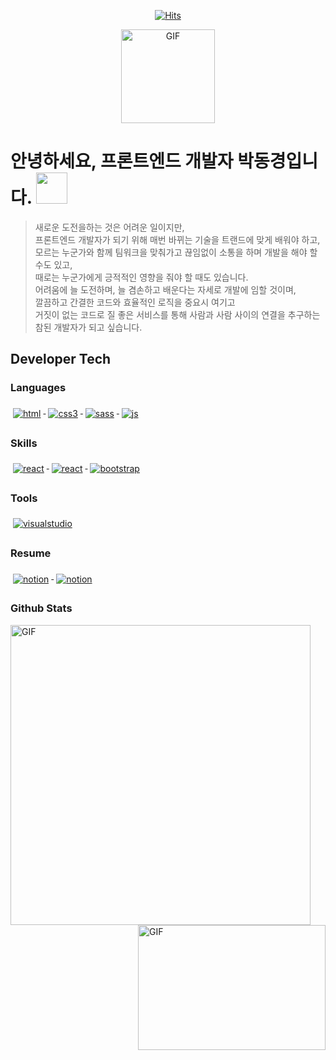   <div align=center>
  
  [![Hits](https://hits.seeyoufarm.com/api/count/incr/badge.svg?url=https%3A%2F%2Fgithub.com%2FDongKyoungPark)](https://hits.seeyoufarm.com)

  <img align="center" alt="GIF" height="150px" src="https://media.giphy.com/media/du3J3cXyzhj75IOgvA/giphy.gif" />
  
  </div>
  
# 안녕하세요, 프론트엔드 개발자 박동경입니다. <img src="https://emojis.slackmojis.com/emojis/images/1531849430/4246/blob-sunglasses.gif?1531849430" width="50"/>

> 새로운 도전을하는 것은 어려운 일이지만, <br>프론트엔드 개발자가 되기 위해 매번 바뀌는 기술을 트랜드에 맞게 배워야 하고, <br>모르는 누군가와 함께 팀워크을 맞춰가고 끊임없이 소통을 하며 개발을 해야 할 수도 있고, <br>때로는 누군가에게 긍적적인 영향을 줘야 할 때도 있습니다. <br>어려움에 늘 도전하며, 늘 겸손하고 배운다는 자세로 개발에 임할 것이며, <br>깔끔하고 간결한 코드와 효율적인 로직을 중요시 여기고 <br>거짓이 없는 코드로 질 좋은 서비스를 통해 사람과 사람 사이의 연결을 추구하는 참된 개발자가 되고 싶습니다.

## Developer Tech

### Languages

<p align="left">
  <a href="#">
    <img src="https://raw.githubusercontent.com/DongKyoungPark/DongKyoungPark/master/svg/dev/languages/html.svg" alt="html" style="vertical-align:top; margin:6px 4px"/>
  </a>

  <a href="#">
    <img src="https://raw.githubusercontent.com/DongKyoungPark/DongKyoungPark/master/svg/dev/languages/css3.svg" alt="css3" style="vertical-align:top; margin:6px 4px"/>
  </a>

  <a href="#">
    <img src="https://raw.githubusercontent.com/DongKyoungPark/DongKyoungPark/master/svg/dev/languages/sass.svg" alt="sass" style="vertical-align:top; margin:6px 4px"/>
  </a>

  <a href="#">
    <img src="https://raw.githubusercontent.com/DongKyoungPark/DongKyoungPark/master/svg/dev/languages/js.svg" alt="js" style="vertical-align:top; margin:6px 4px"/>
  </a>  
</p>

### Skills

<p align="left">
  <a href="#">
    <img src="https://raw.githubusercontent.com/DongKyoungPark/DongKyoungPark/master/svg/dev/frameworks/react.svg" alt="react" style="vertical-align:top; margin:6px 4px"/>
  </a>

  <a href="#">
    <img src="https://raw.githubusercontent.com/DongKyoungPark/DongKyoungPark/master/svg/dev/frameworks/redux.svg" alt="react" style="vertical-align:top; margin:6px 4px"/>
  </a>

  <a href="#">
    <img src="https://raw.githubusercontent.com/DongKyoungPark/DongKyoungPark/master/svg/dev/frameworks/bootstrap.svg" alt="bootstrap" style="vertical-align:top; margin:6px 4px"/>
  </a>  
</p>

### Tools

<p align="left">
 <a href="#">
    <img src="https://raw.githubusercontent.com/DongKyoungPark/DongKyoungPark/master/svg/dev/tools/visualstudio.svg" alt="visualstudio" style="vertical-align:top; margin:6px 4px"/>
  </a> 
</p>

### Resume

<p align="left">
 <a href="https://www.notion.so/e1lol/34f21cb3d1474e1abcd25ef98efd4c7a">
    <img src="https://raw.githubusercontent.com/DongKyoungPark/DongKyoungPark/master/svg/blogs/notion.svg" alt="notion" style="vertical-align:top; margin:6px 4px"/>
  </a> 
  <a href="https://www.canva.com/design/DAEB7QfAjNA/31FtMmdXjFcJ0WsPPRroWw/view?utm_content=DAEB7QfAjNA&utm_campaign=designshare&utm_medium=link&utm_source=publishsharelink">
    <img src="https://raw.githubusercontent.com/DongKyoungPark/DongKyoungPark/master/svg/blogs/canva.svg" alt="notion" style="vertical-align:top; margin:6px 4px"/>
  </a> 
</p>

### Github Stats

<!-- ![Anurag's github stats ](https://github-readme-stats.vercel.app/api?username=DongKyoungPark&show_icons=true&theme=dark) -->
<img align="left" alt="GIF" width="480" src="https://github-readme-stats.vercel.app/api?username=DongKyoungPark&show_icons=true&theme=dark" />

<img align="right" height="200" width="300"  alt="GIF" src="https://miro.medium.com/max/1360/1*IRGHmiGsa16stedQvIaZfw.gif" />

<!--
**DongKyoungPark/DongKyoungPark** is a ✨ _special_ ✨ repository because its `README.md` (this file) appears on your GitHub profile.

Here are some ideas to get you started:

- 🔭 I’m currently working on ...
- 🌱 I’m currently learning ...
- 👯 I’m looking to collaborate on ...
- 🤔 I’m looking for help with ...
- 💬 Ask me about ...
- 📫 How to reach me: ...
- 😄 Pronouns: ...
- ⚡ Fun fact: ...
  -->
